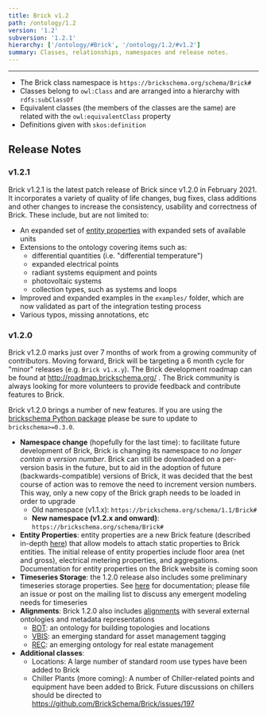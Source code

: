 ```yaml
---
title: Brick v1.2
path: /ontology/1.2
version: '1.2'
subversion: '1.2.1'
hierarchy: ['/ontology/#Brick', '/ontology/1.2/#v1.2']
summary: Classes, relationships, namespaces and release notes.
---
```

---

- The Brick class namespace is `https://brickschema.org/schema/Brick#`
- Classes belong to `owl:Class` and are arranged into a hierarchy with `rdfs:subClassOf`
- Equivalent classes (the members of the classes are the same) are related with the `owl:equivalentClass` property
- Definitions given with `skos:definition`

## Release Notes

### v1.2.1

Brick v1.2.1 is the latest patch release of Brick since v1.2.0 in February 2021. It incorporates a variety of quality of life changes, bug fixes, class additions and other changes to increase the consistency, usability and correctness of Brick. These include, but are not limited to:

- An expanded set of [entity properties](https://docs.brickschema.org/metadata/entity-properties.html) with expanded sets of available units
- Extensions to the ontology covering items such as:
  - differential quantities (i.e. "differential temperature")
  - expanded electrical points
  - radiant systems equipment and points
  - photovoltaic systems
  - collection types, such as systems and loops
- Improved and expanded examples in the `examples/` folder, which are now validated as part of the integration testing process
- Various typos, missing annotations, etc

### v1.2.0

Brick v1.2.0 marks just over 7 months of work from a growing community of contributors. Moving forward, Brick will be targeting a 6 month cycle for "minor" releases (e.g. `Brick v1.x.y`). The Brick development roadmap can be found at http://roadmap.brickschema.org/ . The Brick community is always looking for more volunteers to provide feedback and contribute features to Brick.

Brick v1.2.0 brings a number of new features. If you are using the [brickschema Python package](https://brickschema.readthedocs.io/en/latest/) please be sure to update to `brickschema>=0.3.0`.

- **Namespace change** (hopefully for the last time): to facilitate future development of Brick, Brick is changing its namespace to *no longer contain a version number*. Brick can still be downloaded on a per-version basis in the future, but to aid in the adoption of future (backwards-compatible) versions of Brick, it was decided that the best course of action was to remove the need to increment version numbers. This way, only a new copy of the Brick graph needs to be loaded in order to upgrade
    - Old namespace (v1.1.x): `https://brickschema.org/schema/1.1/Brick#`
    - **New namespace (v1.2.x and onward)**: `https://brickschema.org/schema/Brick#`
- **Entity Properties**: entity properties are a new Brick feature (described in-depth [here](https://docs.brickschema.org/metadata/entity-properties.html)) that allow models to attach static properties to Brick entities. The initial release of entity properties include floor area (net and gross), electrical metering properties, and aggregations. Documentation for entity properties on the Brick website is coming soon
- **Timeseries Storage**: the 1.2.0 release also includes some preliminary timeseries storage properties. See [here](https://docs.brickschema.org/metadata/timeseries-storage.html) for documentation; please file an issue or post on the mailing list to discuss any emergent modeling needs for timeseries
- **Alignments**: Brick 1.2.0 also includes [alignments](https://github.com/BrickSchema/Brick/tree/master/alignments) with several external ontologies and metadata representations
    - [BOT](https://w3c-lbd-cg.github.io/bot/): an ontology for building topologies and locations
    - [VBIS](https://vbis.com.au/): an emerging standard for asset management tagging
    - [REC](https://www.realestatecore.io/): an emerging ontology for real estate management
- **Additional classes**:
    - Locations: A large number of standard room use types have been added to Brick
    - Chiller Plants (more coming): A number of Chiller-related points and equipment have been added to Brick. Future discussions on chillers should be directed to https://github.com/BrickSchema/Brick/issues/197
